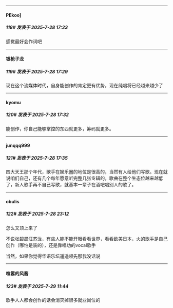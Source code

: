 ﻿
*****

####  PEkoo]  
##### 118#       发表于 2025-7-28 17:23

感觉最好会作词吧


*****

####  银枪子龙  
##### 119#       发表于 2025-7-28 17:29

现在这个流媒体时代，自身能创作的肯定更有优势，现在纯唱将已经越来越少了


*****

####  kyomu  
##### 120#       发表于 2025-7-28 17:32

能创作，你自己能够掌控的东西就更多，筹码就更多。


*****

####  junqqq999  
##### 121#       发表于 2025-7-28 17:35

四大天王那个年代，歌手在娱乐圈的地位是很高的，当然有人给他们写歌。现在就说咱们自己，还有几个每年愿意听完整几张专辑的，歌曲在整个生态位越来越低了，新人歌手再不自己写歌，就基本一辈子在酒吧唱别人的歌了。


*****

####  obulis  
##### 122#       发表于 2025-7-28 23:12

怎么又顶上来了

不说张碧晨汪苏泷，有些人能不能开眼看看世界，看看欧美日本，火的歌手是自己创作（哪怕是装的），还是靠唱功的vocal歌手

当然，如果你觉得华语乐坛遥遥领先那我没话说


*****

####  喧嚣的风酱  
##### 123#       发表于 2025-7-29 11:44

歌手人人都会创作的话会消灭掉很多就业岗位的

